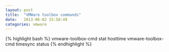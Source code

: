 ```yaml
---
layout: post
title:  "VMWare toolbox commands"
date:   2013-06-02 15:58:49
categories: vmware
---
```

{% highlight bash %}
vmware-toolbox-cmd stat hosttime
vmware-toolbox-cmd timesync status
{% endhighlight %}